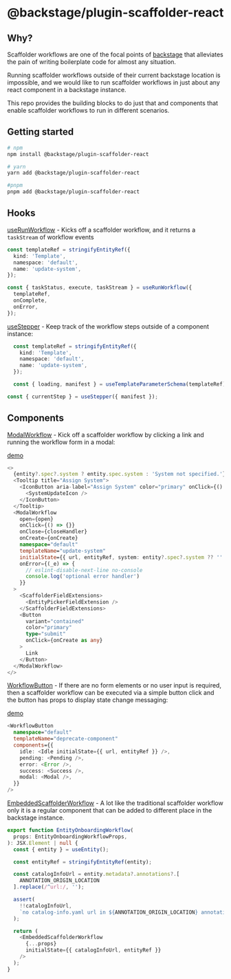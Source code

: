# @backstage/plugin-scaffolder-react
## Why?
Scaffolder workflows are one of the focal points of [backstage](https://backstage.io/) that alleviates the pain of writing boilerplate code for almost any situation.

Running scaffolder workflows outside of their current backstage location is impossible, and we would like to run scaffolder workflows in just about any react component in a backstage instance.

This repo provides the building blocks to do just that and components that enable scaffolder workflows to run in different scenarios.

## Getting started

```sh
# npm
npm install @backstage/plugin-scaffolder-react

# yarn
yarn add @backstage/plugin-scaffolder-react

#pnpm
pnpm add @backstage/plugin-scaffolder-react
```

## Hooks
[useRunWorkflow](./hooks/useRunWorkflow.ts) - Kicks off a scaffolder workflow, and it returns a `taskStream` of workflow events
```ts
const templateRef = stringifyEntityRef({
  kind: 'Template',
  namespace: 'default',
  name: 'update-system',
});

const { taskStatus, execute, taskStream } = useRunWorkflow({
  templateRef,
  onComplete,
  onError,
});
```
[useStepper](./hooks/useStepper) - Keep track of the workflow steps outside of a component instance:
```ts
  const templateRef = stringifyEntityRef({
    kind: 'Template',
    namespace: 'default',
    name: 'update-system',
  });

  const { loading, manifest } = useTemplateParameterSchema(templateRef);

const { currentStep } = useStepper({ manifest });
```
## Components
[ModalWorkflow](./src/components/ModalWorkflow/ModalWorkflow.tsx) - Kick off a scaffolder workflow by clicking a link and running the workflow form in a modal:

[demo](../../docs/modal.mp4)

```ts
<>
  {entity?.spec?.system ? entity.spec.system : 'System not specified.'}
  <Tooltip title="Assign System">
    <IconButton aria-label="Assign System" color="primary" onClick={() => setOpen(true)}>
      <SystemUpdateIcon />
    </IconButton>
  </Tooltip>
  <ModalWorkflow
    open={open}
    onClick={() => {}}
    onClose={closeHandler}
    onCreate={onCreate}
    namespace="default"
    templateName="update-system"
    initialState={{ url, entityRef, system: entity?.spec?.system ?? '' }}
    onError={(_e) => {
      // eslint-disable-next-line no-console
      console.log('optional error handler')
    }}
  >
    <ScaffolderFieldExtensions>
      <EntityPickerFieldExtension />
    </ScaffolderFieldExtensions>
    <Button
      variant="contained"
      color="primary"
      type="submit"
      onClick={onCreate as any}
    >
      Link
    </Button>
  </ModalWorkflow>
</>
```

[WorkflowButton](./src/components/WorkflowButton/WorkflowButton.tsx) - If there are no form elements or no user input is required, then a scaffolder workflow can be executed via a simple button click and the button has props to display state change messaging:

[demo](../../docs/button.mp4)

```ts
<WorkflowButton
  namespace="default"
  templateName="deprecate-component"
  components={{
    idle: <Idle initialState={{ url, entityRef }} />,
    pending: <Pending />,
    error: <Error />,
    success: <Success />,
    modal: <Modal />,
  }}
/>
```

[EmbeddedScaffolderWorkflow](./src/components/EmbeddedScaffolderWorkflow/EmbeddedScaffolderWorkflow.tsx) - A lot like the traditional scaffolder workflow only it is a regular component that can be added to different place in the backstage instance.
```ts
export function EntityOnboardingWorkflow(
  props: EntityOnboardingWorkflowProps,
): JSX.Element | null {
  const { entity } = useEntity();

  const entityRef = stringifyEntityRef(entity);

  const catalogInfoUrl = entity.metadata?.annotations?.[
    ANNOTATION_ORIGIN_LOCATION
  ].replace(/^url:/, '');

  assert(
    !!catalogInfoUrl,
    `no catalog-info.yaml url in ${ANNOTATION_ORIGIN_LOCATION} annotation`,
  );

  return (
    <EmbeddedScaffolderWorkflow
      {...props}
      initialState={{ catalogInfoUrl, entityRef }}
    />
  );
}
```

